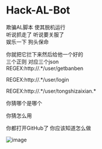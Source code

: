 # Hack-AL-Bot
欺骗AL脚本 使其脱机运行<br>
听说抓走了 听说要关服了<br>
娱乐一下 狗头保命<br>

你就把它拦下来然后给他一个好的<br>
三个正则 对应三个json<br>
REGEX:http://.*/user/getbanben

REGEX:http://.*/user/login

REGEX:http://.*/user/tongshizaixian.\*

你猜哪个是哪个<br>

你猜怎么用<br>

你都打开GitHub了 你应该知道怎么做

![image](https://user-images.githubusercontent.com/56741965/141687124-60adff77-471d-4ddd-bc4c-d011ee3da20e.png)
